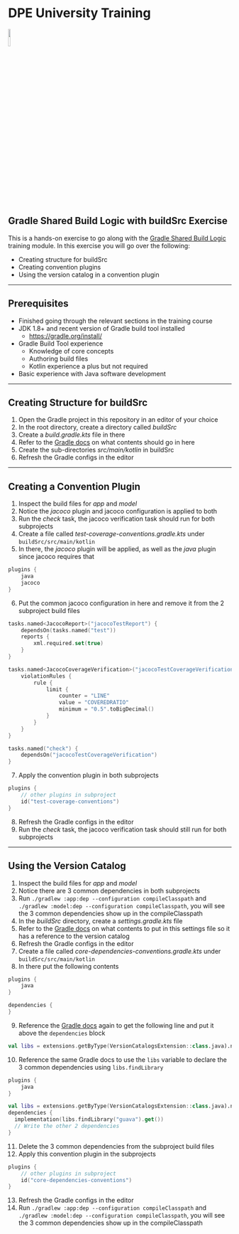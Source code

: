 # DPE University Training

<p align="left">
<img width="10%" height="10%" src="https://user-images.githubusercontent.com/120980/174325546-8558160b-7f16-42cb-af0f-511849f22ebc.png">
</p>

## Gradle Shared Build Logic with buildSrc Exercise

This is a hands-on exercise to go along with the
[Gradle Shared Build Logic](https://dpeuniversity.gradle.com/app/catalog)
training module. In this exercise you will go over the following:

* Creating structure for buildSrc
* Creating convention plugins
* Using the version catalog in a convention plugin

---
## Prerequisites

* Finished going through the relevant sections in the training course
* JDK 1.8+ and recent version of Gradle build tool installed
    * https://gradle.org/install/
* Gradle Build Tool experience
    * Knowledge of core concepts
    * Authoring build files
    * Kotlin experience a plus but not required
* Basic experience with Java software development

---
## Creating Structure for buildSrc

1. Open the Gradle project in this repository in an editor of your choice
2. In the root directory, create a directory called *buildSrc*
3. Create a *build.gradle.kts* file in there
4. Refer to the [Gradle docs](https://docs.gradle.org/current/userguide/sharing_build_logic_between_subprojects.html#header)
on what contents should go in here
5. Create the sub-directories *src/main/kotlin* in buildSrc
6. Refresh the Gradle configs in the editor

---
## Creating a Convention Plugin

1. Inspect the build files for *app* and *model*
2. Notice the *jacoco* plugin and jacoco configuration is applied to both
3. Run the *check* task, the jacoco verification task should run for both subprojects
4. Create a file called *test-coverage-conventions.gradle.kts* under `buildSrc/src/main/kotlin`
5. In there, the *jacoco* plugin will be applied, as well as the *java* plugin since jacoco requires that

```kotlin
plugins {
    java
    jacoco
}
```

6. Put the common jacoco configuration in here and remove it from the 2 subproject build files

```kotlin
tasks.named<JacocoReport>("jacocoTestReport") {
    dependsOn(tasks.named("test"))
    reports {
        xml.required.set(true)
    }
}

tasks.named<JacocoCoverageVerification>("jacocoTestCoverageVerification") {
    violationRules {
        rule {
            limit {
                counter = "LINE"
                value = "COVEREDRATIO"
                minimum = "0.5".toBigDecimal()
            }
        }
    }
}

tasks.named("check") {
    dependsOn("jacocoTestCoverageVerification")
}
```

7. Apply the convention plugin in both subprojects

```kotlin
plugins {
    // other plugins in subproject
    id("test-coverage-conventions")
}
```

8. Refresh the Gradle configs in the editor
9. Run the *check* task, the jacoco verification task should still run for both subprojects

---
## Using the Version Catalog

1. Inspect the build files for *app* and *model*
2. Notice there are 3 common dependencies in both subprojects
3. Run `./gradlew :app:dep --configuration compileClasspath` and `./gradlew :model:dep --configuration compileClasspath`,
you will see the 3 common dependencies show up in the compileClasspath
4. In the *buildSrc* directory, create a *settings.gradle.kts* file
5. Refer to the [Gradle docs](https://docs.gradle.org/current/userguide/version_catalogs.html#sec:buildsrc-version-catalog)
on what contents to put in this settings file so it has a reference to the version catalog
6. Refresh the Gradle configs in the editor
7. Create a file called *core-dependencies-conventions.gradle.kts* under `buildSrc/src/main/kotlin`
8. In there put the following contents

```kotlin
plugins {
    java
}

dependencies {
}
```

9. Reference the [Gradle docs](https://docs.gradle.org/current/userguide/version_catalogs.html#sec:buildsrc-version-catalog)
again to get the following line and put it above the `dependencies` block

```kotlin
val libs = extensions.getByType(VersionCatalogsExtension::class.java).named("libs")
```

10. Reference the same Gradle docs to use the `libs` variable to declare the 3 common dependencies using
`libs.findLibrary`

```kotlin
plugins {
    java
}

val libs = extensions.getByType(VersionCatalogsExtension::class.java).named("libs")
dependencies {
  implementation(libs.findLibrary("guava").get())
  // Write the other 2 dependencies
}
```

11. Delete the 3 common dependencies from the subproject build files
12. Apply this convention plugin in the subprojects

```kotlin
plugins {
    // other plugins in subproject
    id("core-dependencies-conventions")
}
```

13. Refresh the Gradle configs in the editor
14. Run `./gradlew :app:dep --configuration compileClasspath` and `./gradlew :model:dep --configuration compileClasspath`,
you will see the 3 common dependencies show up in the compileClasspath